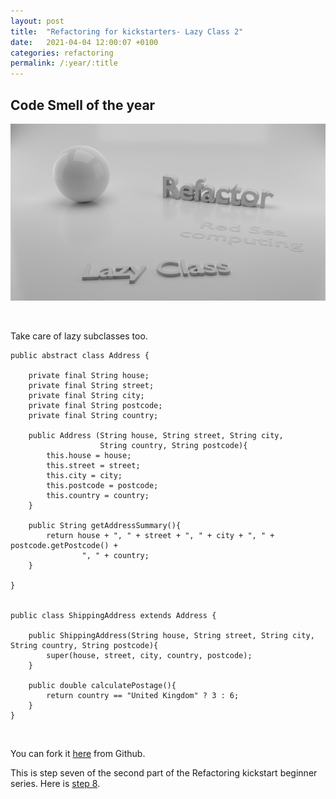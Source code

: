```yaml
---
layout: post
title:  "Refactoring for kickstarters- Lazy Class 2"
date:   2021-04-04 12:00:07 +0100
categories: refactoring
permalink: /:year/:title
---
```


## Code Smell of the year


![Lazy Class](../images/Refactoring/Refactor-lazy-class.png)

<br>

Take care of lazy subclasses too.
    
    public abstract class Address {
    
        private final String house;
        private final String street;
        private final String city;
        private final String postcode;
        private final String country;
    
        public Address (String house, String street, String city,
                        String country, String postcode){
            this.house = house;
            this.street = street;
            this.city = city;
            this.postcode = postcode;
            this.country = country;
        }

        public String getAddressSummary(){
            return house + ", " + street + ", " + city + ", " + postcode.getPostcode() +
                    ", " + country;
        }

    }


    public class ShippingAddress extends Address {
    
        public ShippingAddress(String house, String street, String city, String country, String postcode){
            super(house, street, city, country, postcode);
        }

        public double calculatePostage(){
            return country == "United Kingdom" ? 3 : 6;
        }
    }

<br>

You can fork it [here](https://github.com/redseacomputing/Refactoring_LazyClass2) from Github.

This is step seven of the second part of the Refactoring kickstart beginner series. Here is [step 8](https://redseacomputing.github.io/2021/Refactoring2-8-inappropriate-intimacy).